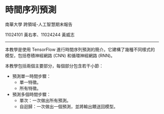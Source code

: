 # 時間序列預測
南華大學 跨領域-人工智慧期末報告

11024101 黃右孝、11024244 黃威志

---

本教學是使用 TensorFlow 進行時間序列預測的簡介。它建構了幾種不同樣式的模型，包括卷積神經網路 (CNN) 和循環神經網路 (RNN)。

本教學包括兩個主要部分，每個部分包含若干小節：

- 預測單一時間步驟：
  * 單一特徵。
  + 所有特徵。
- 預測多個時間步驟：
  * 單次：一次做出所有預測。
  + 自迴歸：一次做出一個預測，並將輸出饋送回模型。
